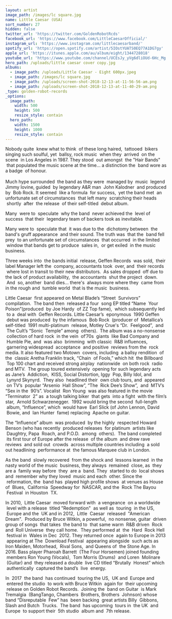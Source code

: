 ```yaml
---
layout: artist
image_path: /images/lc square.jpg
name: Little Caesar (USA)
sort_number: 27
hidden: false
twitter_url: 'https://twitter.com/GoldenRobotRcds'
facebook_url: 'https://www.facebook.com/LittleCaesarOfficial/'
instagram_url: 'https://www.instagram.com/littlecaesarband/'
spotify_url: 'https://open.spotify.com/artist/5IOstYUATS0EQ77A1DG7gy'
apple_url: 'https://itunes.apple.com/au/album/eight/1344728018'
youtube_url: 'https://www.youtube.com/channel/UCEsJy_yVg6dliOUd-6Hc_Mg'
hero_path: /uploads/little caesar cover copy.jpg
albums:
  - image_path: /uploads/Little Caesar - Eight 600px.jpeg
  - image_path: /images/lc square.jpg
  - image_path: /uploads/screen-shot-2018-12-13-at-11-56-56-am.png
  - image_path: /uploads/screen-shot-2018-12-13-at-11-40-29-am.png
_type: golden-robot-records
_options:
  image_path:
    width: 500
    height: 500
    resize_style: contain
  hero_path:
    width: 1500
    height: 1000
    resize_style: contain
---
```


Nobody quite  knew what to think  of these long haired,  tattooed  bikers singing such soulful, yet  ballsy, rock music  when they  arrived  on the scene  in Los Angeles in 1987. They stood  out amongst  the "Hair Bands"  that populated the music scene at the time… a distinction the  band wore as a badge  of honour.<br><br>Much hype surrounded  the band as they were  managed by  music  legend Jimmy Iovine, guided  by legendary A&R man  John Kalodner  and produced by  Bob Rock. It seemed  like a formula  for success,  yet the band met  an unfortunate set of circumstances  that left many  scratching their heads  shortly  after  the release  of their self-titled  debut album.

Many  were to  speculate  why the band  never achieved the  level of success  that their  legendary team of backers took as inevitable.

Many were to  speculate that  it was due to the  dichotomy between  the band's gruff appearance  and their sound. The truth was  that the  band fell prey  to an unfortunate set of circumstances  that occurred  in the limited  window that bands get to produce  sales in,  or get exiled  in the music business.

Three weeks into  the bands initial  release, Geffen Records  was sold,  their label Manager left the  company, accountants took  over, and  their records  where lost in transit to their new distributors.  As sales dropped  off due to the lack of product availability,  the accountants  shut the project  down.  And  so, another  band dies… there's  always more where they  came from in the rough and  tumble world  that is the music  business.

Little Caesar  first appeared on Metal Blade’s “Street  Survivors” compilation.  The band then  released a four  song EP titled “Name  Your Poison”(produced  by Joe Hardy  of ZZ Top fame),  which subsequently led  to a  deal with  Geffen Records. Little Caesar’s  eponymous  1990 Geffen  debut was produced  by the infamous  Bob Rock  (producer of  Metallica’s self-titled  1991 multi-platinum  release, Motley Crue's “Dr.  Feelgood”,  and  The Cult’s “Sonic  Temple” among  others).  The album was a no-nonsense  collection of hard rock  in the vein  of’70s  giants  like Bad Company and  Humble Pie, and  was also  brimming  with classic  R&B influences,  garnering widespread  acceptance  and positive  reviews from the  rock media. It also featured two Motown  covers, including  a ballsy rendition  of the  classic Aretha Franklin track, “Chain  of Fools,” which hit  the Billboard  Top 100 chart and received strong airplay  nationwide  on both rock  radio and MTV.  The group toured extensively  opening for such legendary acts as Jane’s  Addiction,  KISS, Social Distortion, Iggy  Pop, Billy Idol, and  Lynyrd Skynyrd.  They also  headlined their  own club tours, and  appeared  on TV’s  popular “Arsenio  Hall Show”, “The  Rick Dee’s Show”,  and  MTV’s “Sex in the  90’s”. Vocalist  Ron Young  was also featured in the movie “Terminator  2” as  a tough talking biker  that gets  into a fight  with the film’s star,  Arnold Schwarzenegger.  1992 would bring the second  full-length  album, “Influence”, which  would have  Earl Slick (of John Lennon, David  Bowie, and  Ian Hunter  fame) replacing  Apache on guitar.

The “Influence” album  was produced  by the highly  respected Howard Benson (who has recently  produced releases  for platinum  artists like  Daughtry, Papa  Roach, and P.O.D.  among  others).  The band completed  its first tour of Europe after the release  of the album  and drew rave reviews  and sold out  crowds  across multiple countries including  a sold out headlining  performance at  the famous Marquee club in London.

As the band  slowly recovered  from the shock and  lessons learned  in the nasty world of the music  business, they always  remained  close, as  they are a  family way before  they  are a  band. They  started to do  local shows and  remember why they loved  music and each  other. Since the  reformation, the  band has  played high profile shows  at venues as House of  Blues,  California  Speedway for  NASCAR, and the  Rock The Bayou  Festival  in Houston  TX.

In 2010,  Little Caesar  moved forward with  a vengeance  on a worldwide  level with a release  titled "Redemption"  as well as  touring  in the US,  Europe and the  UK and in 2012,  Little  Caesar  released  "American Dream".  Produced by Bruce Witkin, a powerful,  no nonsense, guitar  driven group of songs  that takes  the band to  that same warm  R&B driven  Rock and  Roll Universe  they call home.  They performed at  the  Hard  Rock Hell  festival in  Wales in Dec  2012. They returned once  again to Europe in 2013  appearing at The  Download Festival  appearing alongside  such acts as Iron Maiden, Motorhead,  Rival Sons,  and Queens of  the Stone Age. In 2016. Bass player Pharoah Barrett  (The Four Horsemen) joined founding  members Ron Young (Vocals),  Tom Morris (Drums)  and Loren  Molinare  (Guitar) and  they released a double  live CD titled “Brutally  Honest” which  authentically  captured the band’s  live  energy.

In  2017  the band  has continued  touring the US,  UK and  Europe and  entered the studio  to work with Bruce Witkin  again for  their upcoming  release on Golden Robot Records.  Joining the  band on Guitar  is Mark Tremalgia  (BangTango, Chambers  Brothers, Brothers  Johnson) whose band “Disreputable  Few” has  been backing  great artists Billy  Gibbons, Slash and Butch  Trucks.  The band  has upcoming  tours in  the UK  and Europe  to support their  5th studio  album and  7th release.